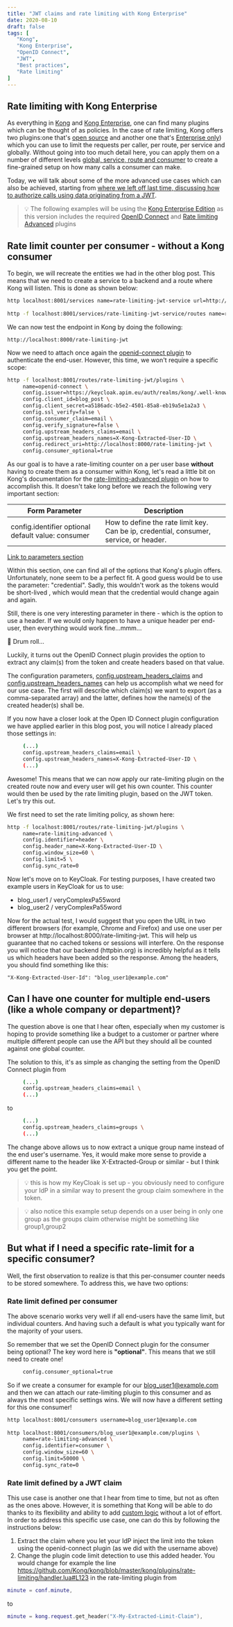 ```yaml
---
title: "JWT claims and rate limiting with Kong Enterprise"
date: 2020-08-10
draft: false
tags: [
   "Kong",
   "Kong Enterprise",
   "OpenID Connect",
   "JWT",
   "Best practices",
   "Rate limiting"
]
---
```

## Rate limiting with Kong Enterprise
 
As everything in [Kong](https://konghq.com) and [Kong Enterprise](https://konghq.com/products/kong-enterprise), one can find many plugins which can be thought of as policies. In the case of rate limiting, Kong offers two  plugins:one that's  [open source](https://docs.konghq.com/hub/kong-inc/rate-limiting/) and another one that's [Enterprise only](https://docs.konghq.com/hub/kong-inc/rate-limiting-advanced/)) which you can use to limit the requests per caller, per route, per service and globally. Without going into too much detail here, you can apply them on a number of different levels [global, service, route and consumer](https://docs.konghq.com/2.1.x/admin-api/#precedence) to create a fine-grained setup on how many calls a consumer can make.
 
Today, we will talk about some of the more advanced use cases which can also be achieved, starting from [where we left off last time, discussing how to authorize calls using data originating from a JWT](/blog/20200128_kong_openid_connect_the_right_way/).
 
> :bulb: The following examples will be using the [Kong Enterprise Edition](https://docs.konghq.com/enterprise/) as this version includes the required [OpenID Connect](https://docs.konghq.com/hub/kong-inc/openid-connect/) and [Rate limiting Advanced](https://docs.konghq.com/hub/kong-inc/rate-limiting-advanced/) plugins
 
## Rate limit counter per consumer - without a Kong consumer
 
To begin,  we will recreate the entities we had in the other blog post. This means that we need to create  a service to a backend and a route where Kong will listen. This is done as shown below:
 
``` bash
http localhost:8001/services name=rate-limiting-jwt-service url=http://httpbin.org/anything
 
http -f localhost:8001/services/rate-limiting-jwt-service/routes name=rate-limiting-jwt paths=/rate-limiting-jwt
```
 
We can now test the endpoint in Kong by doing the following:
 
``` http
http://localhost:8000/rate-limiting-jwt
```
 
Now we need to attach once again the [openid-connect plugin](https://docs.konghq.com/hub/kong-inc/openid-connect/) to authenticate the end-user. However, this time, we won't require a specific scope:
 
``` bash
http -f localhost:8001/routes/rate-limiting-jwt/plugins \
     name=openid-connect \
     config.issuer=https://keycloak.apim.eu/auth/realms/kong/.well-known/openid-configuration \
     config.client_id=blog_post \
     config.client_secret=a5186adc-b5e2-4501-85a8-eb19a5e1a2a3 \
     config.ssl_verify=false \
     config.consumer_claim=email \
     config.verify_signature=false \
     config.upstream_headers_claims=email \
     config.upstream_headers_names=X-Kong-Extracted-User-ID \
     config.redirect_uri=http://localhost:8000/rate-limiting-jwt \
     config.consumer_optional=true
```
 
As our goal is to have a rate-limiting counter on a per user base **without** having to create them as a consumer within Kong, let's read a little bit on Kong's documentation for the [rate-limiting-advanced plugin](https://docs.konghq.com/hub/kong-inc/rate-limiting-advanced/) on how to accomplish this. It doesn't take long before we reach the following very important section:
 
| Form Parameter | Description |
|---|---|
| config.identifier optional default value: consumer | How to define the rate limit key. Can be ip, credential, consumer, service, or header. |
 
[Link to parameters section](https://docs.konghq.com/hub/kong-inc/rate-limiting-advanced/#parameters)
 
Within this section, one can find all of the options that Kong's plugin offers. Unfortunately, none seem to be a perfect fit. A good guess would be to use the parameter: "credential". Sadly, this wouldn't work as the tokens would be short-lived , which would mean that the credential would change again and again.
 
Still, there is one very interesting parameter in there - which is the option to use a header. If we would only happen to have a unique header per end-user, then everything would  work fine...mmm...
 
🥁 Drum roll...
 
Luckily, it turns out the OpenID Connect plugin provides the option to extract any claim(s) from the token and create headers based on that value.
 
The configuration parameters, [config.upstream_headers_claims](https://docs.konghq.com/hub/kong-inc/openid-connect/#configupstream_headers_claims) and [config.upstream_headers_names](https://docs.konghq.com/hub/kong-inc/openid-connect/#configupstream_headers_names) can help us accomplish what we need for our use case. The first will describe which claim(s) we want to export (as a comma-separated array) and the latter, defines how the name(s) of the created header(s) shall be.
 
If you now have a closer look at the Open ID Connect plugin configuration we have applied earlier in this blog post, you will notice I already placed those settings in:
 
``` bash
     (...)
     config.upstream_headers_claims=email \
     config.upstream_headers_names=X-Kong-Extracted-User-ID \
     (...)
```
 
Awesome! This means that we can now apply our rate-limiting plugin on the created route now and every user will get his own counter. This counter would then be used by the rate limiting plugin, based on the JWT token. Let's try this out.
 
We first need to set the rate limiting policy, as shown here:
 
``` bash
http -f localhost:8001/routes/rate-limiting-jwt/plugins \
     name=rate-limiting-advanced \
     config.identifier=header \
     config.header_name=X-Kong-Extracted-User-ID \
     config.window_size=60 \
     config.limit=5 \
     config.sync_rate=0
```
 
Now let's move on to KeyCloak. For testing purposes, I have created two example users in KeyCloak for us to use:
 
* blog_user1 / veryComplexPa55word
* blog_user2 / veryComplexPa55word
 
Now for the actual test, I would suggest that you open the URL in two different browsers (for example, Chrome and Firefox) and use one user per browser at http://localhost:8000/rate-limiting-jwt. This will help us guarantee that no cached tokens or sessions will interfere. On the response you will notice that our backend (httpbin.org) is incredibly helpful as it tells us which headers have been added so the response. Among the headers, you should find something like this: 
 
``` http
"X-Kong-Extracted-User-Id": "blog_user1@example.com"
```
 
## Can I have one counter for multiple end-users (like a whole company or department)?
 
The question above is one that I hear often, especially when my customer is hoping  to provide something like a budget to a customer or partner where multiple different people can use the API but they should all be counted against one global counter.
 
The solution to this, it's as simple as changing the setting from the OpenID Connect plugin from
 
``` bash
     (...)
     config.upstream_headers_claims=email \
     (...)
```
 
to
 
``` bash
     (...)
     config.upstream_headers_claims=groups \
     (...)
```
 
The change above allows us to now extract a unique group name instead of the end user's username. Yes, it would make more sense to provide a different name to the header like X-Extracted-Group or similar - but I think you get the point.
 
> :bulb: this is how my KeyCloak is set up - you obviously need to configure your IdP in a similar way to present the group claim somewhere in the token.
 
> :bulb: also notice this example setup depends on a user being in only one group as the groups claim otherwise might be something like group1,group2
 
## But what if I need a specific rate-limit for a specific consumer?
 
Well, the first observation to realize is that this per-consumer counter needs to be stored somewhere. To address this, we have two options:
 
### Rate limit defined per consumer
 
The above scenario works very well if all end-users have the same limit, but individual counters. And having such a default is what you typically want for the majority of your users.
 
So remember that we set the OpenID Connect plugin for the consumer being optional? The key word here is **"optional"**. This means that we still need to create one!
 
``` bash
     config.consumer_optional=true
```
 
So if we create a consumer for example for our blog_user1@example.com and then we can attach our rate-limiting plugin to this consumer and as always the most specific settings wins. We will now have a different setting for this one consumer!
 
``` bash
http localhost:8001/consumers username=blog_user1@example.com
 
http localhost:8001/consumers/blog_user1@example.com/plugins \
     name=rate-limiting-advanced \
     config.identifier=consumer \
     config.window_size=60 \
     config.limit=50000 \
     config.sync_rate=0
```
 
### Rate limit defined by a JWT claim
 
This use case is another one that I hear from time to time, but not as often as the ones above. However, it is something that Kong will be able to do thanks to its flexibility and ability to add [custom logic](https://docs.konghq.com/latest/plugin-development/custom-logic/#plugins-execution-order) without a lot of effort. In order to address this specific use case, one can do this by following the instructions below:
 
1. Extract the claim where you let your IdP inject the limit into the token using the openid-connect plugin (as we did with the username above)
2. Change the plugin code limit detection to use this added header. You would change for example the line https://github.com/Kong/kong/blob/master/kong/plugins/rate-limiting/handler.lua#L123 in the rate-limiting plugin from
 
``` Lua
minute = conf.minute,
```
 
to
 
``` Lua
minute = kong.request.get_header("X-My-Extracted-Limit-Claim"),
```
 

